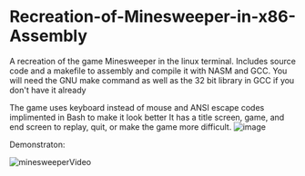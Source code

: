 # Recreation-of-Minesweeper-in-x86-Assembly

A recreation of the game Minesweeper in the linux terminal. Includes source code and a makefile to assembly and compile it with NASM and GCC. You will need the GNU make command as well as the 32 bit library in GCC if you don't have it already

The game uses keyboard instead of mouse and ANSI escape codes implimented in Bash to make it look better
It has a title screen, game, and end screen to replay, quit, or make the game more difficult.
![image](https://user-images.githubusercontent.com/61923833/167509404-1ecb76f5-dadb-40b3-9967-833ab2baabde.png)

Demonstraton:

![minesweeperVideo](https://user-images.githubusercontent.com/61923833/187793610-255d8eed-b1c7-46ad-955c-f9ed36c3534d.gif)
